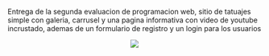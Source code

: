 Entrega de la segunda evaluacion de programacion web, sitio de tatuajes simple con galeria, carrusel y una pagina informativa con video de youtube incrustado, ademas de un formulario de registro y un login para los usuarios

<p align="center">
  <img src="https://github.com/user-attachments/assets/e47020d8-f29b-4601-a207-1f30f8ab4a59"/>
</p>

